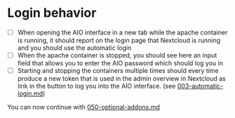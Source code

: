# Login behavior

- [ ] When opening the AIO interface in a new tab while the apache container is running, it should report on the login page that Nextcloud is running and you should use the automatic login
- [ ] When the apache container is stopped, you should see here an input field that allows you to enter the AIO password which should log you in
- [ ] Starting and stopping the containers multiple times should every time produce a new token that is used in the admin overview in Nextcloud as link in the button to log you into the AIO interface. (see [003-automatic-login.md](./003-automatic-login.md))

You can now continue with [050-optional-addons.md](./050-optional-addons.md)